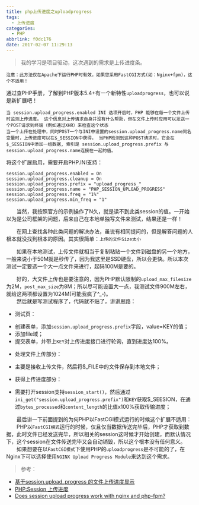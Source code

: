 ```yaml
---
title: php上传进度之uploadprogress
tags:
  - 上传进度
categories:
  - PHP
abbrlink: f0dc176
date: 2017-02-07 11:29:13
---
```


> 我的学习是项目驱动，这次遇到的需求是上传进度条。

`注意：此方法仅在Apache下运行PHP时有效，如果您采用FastCGI方式(如：Nginx+fpm)，这个不适用！`

通过查PHP手册，了解到PHP版本5.4+有一个新特性`uploadprogress`，也可以说是新扩展吧！

```
当 session.upload_progress.enabled INI 选项开启时，PHP 能够在每一个文件上传时监测上传进度。 这个信息对上传请求自身并没有什么帮助，但在文件上传时应用可以发送一个POST请求到终端（例如通过XHR）来检查这个状态
当一个上传在处理中，同时POST一个与INI中设置的session.upload_progress.name同名变量时，上传进度可以在$_SESSION中获得。 当PHP检测到这种POST请求时，它会在$_SESSION中添加一组数据, 索引是 session.upload_progress.prefix 与 session.upload_progress.name连接在一起的值。
```

将这个扩展启用，需要开启PHP.INI支持：

	session.upload_progress.enabled = On
	session.upload_progress.cleanup = On
	session.upload_progress.prefix = "upload_progress_"
	session.upload_progress.name = "PHP_SESSION_UPLOAD_PROGRESS"
	session.upload_progress.freq = "1%"
	session.upload_progress.min_freq = "1"

　　当然，我按照官方的示例操作了N久，就是读不到此类session的值。一开始以为是公司框架的问题，后来自己在本地单独写文件来测试，结果还是一样！

　　在网上查找各种此类问题的解决办法，虽说有相同提问的，但是解答问题的人根本就没找到根本的原因。其实很简单：`上传的文件Size太小`

<!--more-->

　　如果在本地测试，上传文件就相当于复制粘贴一个文件到磁盘的另一个地方，一般来说小于50M就是秒传了，因为我这里是SSD硬盘，所以会更快。所以本次测试一定要选一个大一点文件来进行，起码100M是要的。

　　好的，大文件上传也是要注意的，因为PHP默认限制的`upload_max_filesize`为2M，`post_max_size`为8M；所以尽可能设置大一点，我测试文件900M左右，就给这两项都设置为1024M(可能我疯了^_-)。  
　　然后就是写测试程序了，代码就不贴了，讲讲思路：

* 测试页：
 - 创建表单，添加`session.upload_progress.prefix`字段，value=KEY的值；
 - 添加file域；
 - 提交表单，并带上`KEY`对上传进度接口进行轮询，直到进度达100%。
* 处理文件上传部分：
 - 主要是接收上传文件，然后将$_FILE中的文件保存到本地文件；
* 获得上传进度部分：
 - 需要打开session支持`session_start()`，然后通过`ini_get("session.upload_progress.prefix")`和`KEY`获取$_SEESION，在通过`bytes_processed`和`content_length`的比值x100%获取传输进度；

　　最后讲一下前面提到的为何PHP以FastCGI模式运行的时候这个扩展不适用：  
　　PHP以`FastCGI模式`运行的时候，仅且仅当数据传送完毕后，PHP才获取到数据，此时文件已经发送完毕，所以相关的session这时候才开始创建，而默认情况下，这个session在文件传送完毕又会自动销毁，所以这个根本没有任何意义。  
　　如果想要在以`FastCGI模式`下使用PHP的`uploadprogress`是不可能的了，在Nginx下可以选择使用`NGINX Upload Progress Module`来达到这个需求。


> 参考：

- [基于session.upload_progress 的文件上传进度显示](http://blog.csdn.net/koastal/article/details/52980757)
- [PHP:Session 上传进度](http://php.net/manual/zh/session.upload-progress.php)
- [Does session upload progress work with nginx and php-fpm?](http://stackoverflow.com/questions/12502775/does-session-upload-progress-work-with-nginx-and-php-fpm)